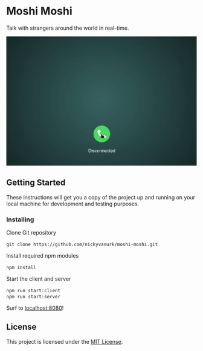 # Moshi Moshi

Talk with strangers around the world in real-time.

![Moshi Moshi Demo](docs/moshimoshi.gif)

## Getting Started

These instructions will get you a copy of the project up and running on your local machine for development and testing purposes.

### Installing

Clone Git repository

```
git clone https://github.com/nickyvanurk/moshi-moshi.git
```

Install required npm modules

```
npm install
```

Start the client and server

```
npm run start:client
npm run start:server
```

Surf to [localhost:8080](http://localhost:8080)!

## License

This project is licensed under the [MIT License](./LICENSE.md).
